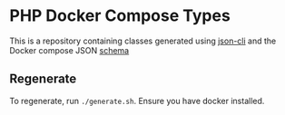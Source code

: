 # PHP Docker Compose Types

This is a repository containing classes generated using [json-cli](https://github.com/swaggest/json-cli#genphp) and the Docker compose JSON [schema](https://raw.githubusercontent.com/compose-spec/compose-spec/master/schema/compose-spec.json)

## Regenerate

To regenerate, run `./generate.sh`. Ensure you have docker installed.
